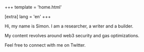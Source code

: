 +++
template = 'home.html'

[extra]
lang = 'en'
+++

Hi, my name is Simon. I am a researcher, a writer and a builder.

My content revolves around web3 security and gas optimizations.

Feel free to connect with me on Twitter.